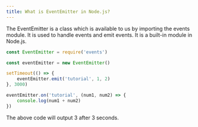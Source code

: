 ```yaml
---
title: What is EventEmitter in Node.js?
---
```


The EventEmitter is a class which is available to us by importing the events module. It is used to handle events and emit events. It is a built-in module in Node.js.

```js
const EventEmitter = require('events')

const eventEmitter = new EventEmitter()

setTimeout(() => {
	eventEmitter.emit('tutorial', 1, 2)
}, 3000)

eventEmitter.on('tutorial', (num1, num2) => {
	console.log(num1 + num2)
})
```

The above code will output 3 after 3 seconds.
